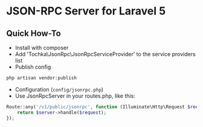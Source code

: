 # JSON-RPC Server for Laravel 5

## Quick How-To

- Install with composer
- Add 'Tochka\JsonRpc\JsonRpcServiceProvider' to the service providers list
- Publish config
```php
php artisan vendor:publish
```
- Configuration (`config/jsonrpc.php`)
- Use JsonRpcServer in your routes.php, like this:
```php
Route::any('/v1/public/jsonrpc', function (Illuminate\Http\Request $request, \Tochka\JsonRpc\JsonRpcServer $server) {
    return $server->handle($request);
});
```
